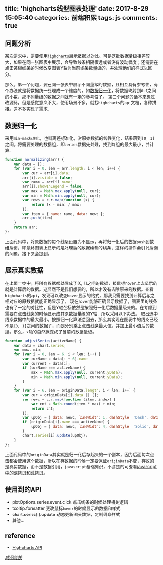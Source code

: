 title: 'highcharts线型图表处理'
date: 2017-8-29 15:05:40
categories: 前端积累
tags: js
comments: true
---

## 问题分析

某次需求中，需要使用[`highcharts`](https://www.highcharts.com/)展示数据以对比。可是这批数据量级相差较大，如果在同一张图表中展示，会导致线条相隔很远或者没有波动幅度；还需要在点击某根线条的时候改变图表Y轴为当前线条数量级的，并处理他们的样式以区分。

那么，第一个问题，要在同一张表中展示不同量级的数据，且相互具有参考性，有个办法就是将数据统一处理成一个维度的，如[数据归一化](https://baike.baidu.com/item/%E5%BD%92%E4%B8%80%E5%8C%96%E6%96%B9%E6%B3%95)，将数据映射到`0~1`之间的小数，那不同量级的数据之间就有一定的参考性了。
第二个问题的话本来想过改源码，但是感觉意义不大，使用场景不多，就找`highcharts`的`api`文档，各种拼接。差不多实现了需求.

## 数据归一化

采用`min-max标准化`，也叫离差标准化，对原始数据的线性变化，结果落到`[0, 1]`之间。将需要处理的数据组，即`series`数据先处理，找到每组的最大最小，并计算.

```js
function normalizing(arr) {
    var data = [];
    for (var i = 0, len = arr.length; i < len; i++) {
        var cur = arr[i].data;
        arr[i].visible = false;
        var name = arr[i].name;
        arr[i].showInLegend = false;
        var max = Math.max.apply(null, cur);
        var min = Math.min.apply(null, cur);
        var news = cur.map(function (x) {
            return (x - min) / max;
        });
        var item = { name: name, data: news };
        arr.push(item)
    }
    return arr;
};
```

上面代码中，将原数据的每个线条设置为不显示，再将归一化后的数据`push`到数组后面。即最终图表上显示的是处理后的数据绘制的线条，这样的操作会引发后面的问题，接下来会提到。

## 展示真实数据

在上面一步中，将所有数据都处理成了[0, 1]之间的数据，那鼠标`hover`上去显示的就是计算后的数据。这显然不是我们想要的，所以才没有去除原来的数据。查看`highcharts`的`api`，发现可以改变`hover`显示的格式，那我只需要找到计算后与之相对应的原数据就能正确显示了。
现在`hover`能够正确显示数据了，图表里的线条也有了一定的对比性，但是Y轴坐标依然是按照归一化后数据量级来的。在考虑到需要在点击线条的时候显示成其原数据量级的Y轴，所以采用以下办法。
取出选中线条数据中的最大最小，按照归一化算法逆回去，那么其实现在图表中的线条已经不是`[0, 1]`之间的数据了，而是分别乘上点击线条最大值，并加上最小值后的数据。那么，`Y`轴的自然就变成了当前的数据量级。

```js
function adjustSeries(activeName) {
    var data = chart.series;
    var max, min;
    for (var i = 0, len = 6; i < len; i++) {
        var curName = data[i + 6].name
        var current = data[i];
        if (curName === activeName) {
            max = Math.max.apply(null, current.yData);
            min = Math.min.apply(null, current.yData);
        }
    }
    for (var i = 6, len = originData.length; i < len; i++) {
        var cur = originData[i].data || [];
        var newc = cur.map(function (item, index) {
            var cnt = Math.round(item * max) + min;
            return cnt;
        });
        var upObj = { data: newc, lineWidth: 1, dashStyle: 'Dash', dataLabels: { enabled: false }, className: 'half-opacity' };
        if (originData[i].name === activeName) {
            upObj = { data: newc, lineWidth: 4, dashStyle: 'Solid', dataLabels: { enabled: true }, className: 'no-opacity' }
        }
        chart.series[i].update(upObj);
    }
};
```

上面代码中的`originData`其实就是归一化后存起来的一个副本，因为后面每次点击都会使用这个数据，所以在存数据的时候一定要保证`originData`不变，存放的是真实数据，而不是数据引用，`javascript`基础知识，不清楚的可查看[javascript中的深拷贝和浅拷贝](https://www.zhihu.com/question/23031215)。

## 使用到的API

- plotOptions.series.event.click 点击线条的时候处理相关逻辑
- tooltip.formatter 更改鼠标`hover`的时候显示的数据和样式
- chart.series[i].update 动态更新图表数据，定制线条样式
- 其他...

## reference

- [Highcharts API](http://api.highcharts.com/highcharts)

[_成品链接_](http://dearxiaojie.top/note/demos/highcharts.html)
